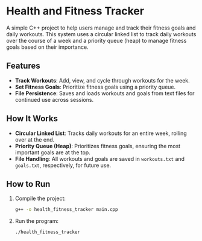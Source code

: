 # Health and Fitness Tracker

A simple C++ project to help users manage and track their fitness goals and daily workouts. This system uses a circular linked list to track daily workouts over the course of a week and a priority queue (heap) to manage fitness goals based on their importance.

## Features

- **Track Workouts**: Add, view, and cycle through workouts for the week.
- **Set Fitness Goals**: Prioritize fitness goals using a priority queue.
- **File Persistence**: Saves and loads workouts and goals from text files for continued use across sessions.

## How It Works

- **Circular Linked List**: Tracks daily workouts for an entire week, rolling over at the end.
- **Priority Queue (Heap)**: Prioritizes fitness goals, ensuring the most important goals are at the top.
- **File Handling**: All workouts and goals are saved in `workouts.txt` and `goals.txt`, respectively, for future use.

## How to Run

1. Compile the project:
   ```bash
   g++ -o health_fitness_tracker main.cpp
   ```
2. Run the program:
   ```bash
   ./health_fitness_tracker
   ```
